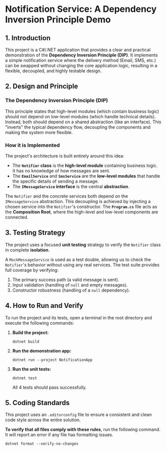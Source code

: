 # Notification Service: A Dependency Inversion Principle Demo

## 1. Introduction

This project is a C#/.NET application that provides a clear and practical demonstration of the **Dependency Inversion Principle (DIP)**. It implements a simple notification service where the delivery method (Email, SMS, etc.) can be swapped without changing the core application logic, resulting in a flexible, decoupled, and highly testable design.

## 2. Design and Principle

### The Dependency Inversion Principle (DIP)

This principle states that high-level modules (which contain business logic) should not depend on low-level modules (which handle technical details). Instead, both should depend on a shared abstraction (like an interface). This "inverts" the typical dependency flow, decoupling the components and making the system more flexible.

### How it is Implemented

The project's architecture is built entirely around this idea:

-   The **`Notifier` class** is the **high-level module** containing business logic. It has no knowledge of how messages are sent.
-   The **`EmailService`** and **`SmsService`** are the **low-level modules** that handle the specific details of sending a message.
-   The **`IMessageService` interface** is the central **abstraction**.

The `Notifier` and the concrete services both depend on the `IMessageService` abstraction. This decoupling is achieved by injecting a chosen service into the `Notifier`'s constructor. The **`Program.cs`** file acts as the **Composition Root**, where the high-level and low-level components are connected.

## 3. Testing Strategy

The project uses a focused **unit testing** strategy to verify the `Notifier` class in complete **isolation**.

A `MockMessageService` is used as a test double, allowing us to check the `Notifier`'s behavior without using any real services. The test suite provides full coverage by verifying:
1.  The primary success path (a valid message is sent).
2.  Input validation (handling of `null` and empty messages).
3.  Constructor robustness (handling of a `null` dependency).

## 4. How to Run and Verify

To run the project and its tests, open a terminal in the root directory and execute the following commands:

1.  **Build the project:**
    ```shell
    dotnet build
    ```

2.  **Run the demonstration app:**
    ```shell
    dotnet run --project NotificationApp
    ```

3.  **Run the unit tests:**
    ```shell
    dotnet test
    ```
    All 4 tests should pass successfully.

## 5. Coding Standards

This project uses an `.editorconfig` file to ensure a consistent and clean code style across the entire solution.

**To verify that all files comply with these rules**, run the following command. It will report an error if any file has formatting issues.

```shell
dotnet format --verify-no-changes